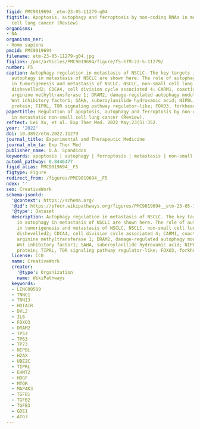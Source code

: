 ```yaml
---
figid: PMC9019694__etm-23-05-11279-g04
figtitle: Apoptosis, autophagy and ferroptosis by non-coding RNAs in metastatic non-small
  cell lung cancer (Review)
organisms:
- NA
organisms_ner:
- Homo sapiens
pmcid: PMC9019694
filename: etm-23-05-11279-g04.jpg
figlink: /pmc/articles/PMC9019694/figure/f5-ETM-23-5-11279/
number: F5
caption: Autophagy regulation in metastasis of NSCLC. The key targets involved in
  autophagy in metastasis of NSCLC are shown here. The role of autophagy is complex
  in tumorigenesis and metastasis of NSCLC. NSCLC, non-small cell lung cancer; Dvl2,
  dishevelled2; CDCA4, cell division cycle associated 4; CARM1, coactivator associated
  arginine methyltransferase 1; DRAM2, damage-regulated autophagy modulator 2; WIF1,
  Wnt inhibitory factor1; SAHA, suberoylanilide hydroxamic acid; NIPBL, nipped-B-like
  protein; TIPRL, TOR signaling pathway regulator-like; FOXO3, forkhead box 03.
papertitle: Regulation of apoptosis, autophagy and ferroptosis by non-coding RNAs
  in metastatic non-small cell lung cancer (Review).
reftext: Lei Xu, et al. Exp Ther Med. 2022 May;23(5):352.
year: '2022'
doi: 10.3892/etm.2022.11279
journal_title: Experimental and Therapeutic Medicine
journal_nlm_ta: Exp Ther Med
publisher_name: D.A. Spandidos
keywords: apoptosis | autophagy | ferroptosis | metastasis | non-small cell lung cancer
automl_pathway: 0.8446477
figid_alias: PMC9019694__F5
figtype: Figure
redirect_from: /figures/PMC9019694__F5
ndex: ''
seo: CreativeWork
schema-jsonld:
  '@context': https://schema.org/
  '@id': https://pfocr.wikipathways.org/figures/PMC9019694__etm-23-05-11279-g04.html
  '@type': Dataset
  description: Autophagy regulation in metastasis of NSCLC. The key targets involved
    in autophagy in metastasis of NSCLC are shown here. The role of autophagy is complex
    in tumorigenesis and metastasis of NSCLC. NSCLC, non-small cell lung cancer; Dvl2,
    dishevelled2; CDCA4, cell division cycle associated 4; CARM1, coactivator associated
    arginine methyltransferase 1; DRAM2, damage-regulated autophagy modulator 2; WIF1,
    Wnt inhibitory factor1; SAHA, suberoylanilide hydroxamic acid; NIPBL, nipped-B-like
    protein; TIPRL, TOR signaling pathway regulator-like; FOXO3, forkhead box 03.
  license: CC0
  name: CreativeWork
  creator:
    '@type': Organization
    name: WikiPathways
  keywords:
  - LINC00589
  - TNNC1
  - TNNI3
  - HOTAIR
  - DVL2
  - IL6
  - FOXO3
  - DRAM2
  - TP53
  - TP63
  - TP73
  - NIPBL
  - H2AX
  - UBE2C
  - TIPRL
  - EHMT2
  - HDGF
  - MTOR
  - MAP4K3
  - TGFB1
  - TGFB2
  - TGFB3
  - GDE1
  - ATG3
---
```

